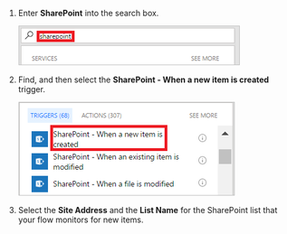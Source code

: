 1. Enter **SharePoint** into the search box.

     ![search for sharepoint triggers](../includes/media/modern-approvals/search-for-sharepoint.png)

1. Find, and then select the **SharePoint - When a new item is created** trigger.

     ![select sharepoint trigger](../includes/media/modern-approvals/select-sharepoint-new-item.png)

1. Select the **Site Address** and the **List Name** for the SharePoint list that your flow monitors for new items.